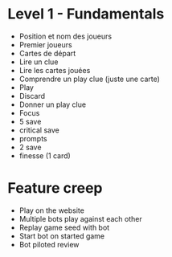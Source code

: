 # Level 1 - Fundamentals

- Position et nom des joueurs
- Premier joueurs
- Cartes de départ
- Lire un clue
- Lire les cartes jouées
- Comprendre un play clue (juste une carte)
- Play
- Discard
- Donner un play clue
- Focus
- 5 save
- critical save
- prompts
- 2 save
- finesse (1 card)


# Feature creep
- Play on the website
- Multiple bots play against each other
- Replay game seed with bot
- Start bot on started game
- Bot piloted review
